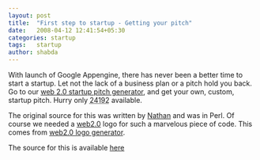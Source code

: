 ```yaml
---
layout: post
title:  "First step to startup - Getting your pitch"
date:   2008-04-12 12:41:54+05:30
categories: startup
tags:	startup
author: shabda
---
```

With launch of Google Appengine, there has never been a better time to start a startup. Let not the lack of a business plan or a pitch hold you back. Go to our <a href="http://startuppitch.appspot.com/">web 2.0 startup pitch generator</a>, and get your own, custom, startup pitch. Hurry only <acronym title="len(plangen.adjectives) * len(plangen.topics) * len(plangen.products) * len(plangen.leverages)">24192</acronym> available.

The original source for this was written by [Nathan](http://odio.us/plan/) and was in Perl. Of course we needed a [web2.0](http://en.wikipedia.org/wiki/Snake_oil) logo for such a marvelous piece of code. This comes from [web2.0 logo generator](http://h-master.net/web2.0/index.php).

The source for this is available [here](http://www.42topics.com/dumps/startuppitch/startuppitch.zip)

